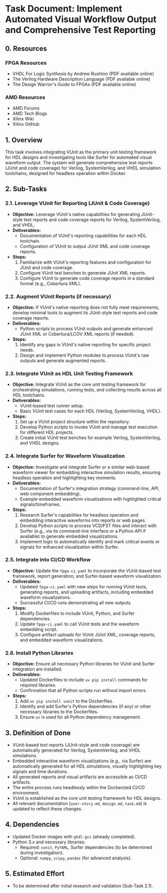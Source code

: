# Task Document: Implement Automated Visual Workflow Output and Comprehensive Test Reporting

## 0. Resources

### FPGA Resources

* VHDL For Logic Synthesis by Andrew Rushton (PDF available online)
* The Verilog Hardware Description Language (PDF available online)
* The Design Warrior's Guide to FPGAs (PDF available online)

### AMD Resources

* AMD Forums
* AMD Tech Blogs
* Xilinx Wiki
* Xilinx GitHub

## 1. Overview

This task involves integrating VUnit as the primary unit testing framework for HDL designs and investigating tools like Surfer for automated visual waveform output. The system will generate comprehensive test reports (JUnit and code coverage) for Verilog, SystemVerilog, and VHDL simulation toolchains, designed for headless operation within Docker.

## 2. Sub-Tasks

### **2.1. Leverage VUnit for Reporting (JUnit & Code Coverage)**

*   **Objective:** Leverage VUnit's native capabilities for generating JUnit-style test reports and code coverage reports for Verilog, SystemVerilog, and VHDL.
*   **Deliverables:**
    *   Documentation of VUnit's reporting capabilities for each HDL toolchain.
    *   Configuration of VUnit to output JUnit XML and code coverage reports.
*   **Steps:**
    1.  Familiarize with VUnit's reporting features and configuration for JUnit and code coverage.
    2.  Configure VUnit test benches to generate JUnit XML reports.
    3.  Configure VUnit to generate code coverage reports in a standard format (e.g., Cobertura XML).

### **2.2. Augment VUnit Reports (if necessary)**

*   **Objective:** If VUnit's native reporting does not fully meet requirements, develop minimal tools to augment its JUnit-style test reports and code coverage reports.
*   **Deliverables:**
    *   Python scripts to process VUnit outputs and generate enhanced JUnit XML or Cobertura/LCOV XML reports (if needed).
*   **Steps:**
    1.  Identify any gaps in VUnit's native reporting for specific project needs.
    2.  Design and implement Python modules to process VUnit's raw outputs and generate augmented reports.

### **2.3. Integrate VUnit as HDL Unit Testing Framework**

*   **Objective:** Integrate VUnit as the core unit testing framework for orchestrating simulations, running tests, and collecting results across all HDL toolchains.
*   **Deliverables:**
    *   VUnit-based test runner setup.
    *   Basic VUnit test cases for each HDL (Verilog, SystemVerilog, VHDL).
*   **Steps:**
    1.  Set up a VUnit project structure within the repository.
    2.  Develop Python scripts to invoke VUnit and manage test execution for different HDL projects.
    3.  Create initial VUnit test benches for example Verilog, SystemVerilog, and VHDL designs.

### **2.4. Integrate Surfer for Waveform Visualization**

*   **Objective:** Investigate and integrate Surfer or a similar web-based waveform viewer for embedding interactive simulation results, ensuring headless operation and highlighting key moments.
*   **Deliverables:**
    *   Documentation of Surfer's integration strategy (command-line, API, web component embedding).
    *   Example embedded waveform visualizations with highlighted critical signals/timeframes.
*   **Steps:**
    1.  Research Surfer's capabilities for headless operation and embedding interactive waveforms into reports or web pages.
    2.  Develop Python scripts to process VCD/FST files and interact with Surfer (e.g., via its command-line interface or a Python API if available) to generate embedded visualizations.
    3.  Implement logic to automatically identify and mark critical events or signals for enhanced visualization within Surfer.

### **2.5. Integrate into CI/CD Workflow**

*   **Objective:** Update the `fpga-ci.yaml` to incorporate the VUnit-based test framework, report generation, and Surfer-based waveform visualization.
*   **Deliverables:**
    *   Updated `fpga-ci.yaml` with new steps for running VUnit tests, generating reports, and uploading artifacts, including embedded waveform visualizations.
    *   Successful CI/CD runs demonstrating all new outputs.
*   **Steps:**
    1.  Modify Dockerfiles to include VUnit, Python, and Surfer dependencies.
    2.  Update `fpga-ci.yaml` to call VUnit tests and the waveform embedding script.
    3.  Configure artifact uploads for VUnit JUnit XML, coverage reports, and embedded waveform visualizations.

### **2.6. Install Python Libraries**

*   **Objective:** Ensure all necessary Python libraries for VUnit and Surfer integration are installed.
*   **Deliverables:**
    *   Updated Dockerfiles to include `uv pip install` commands for required libraries.
    *   Confirmation that all Python scripts run without import errors.
*   **Steps:**
    1.  Add `uv pip install vunit` to the Dockerfiles.
    2.  Identify and add Surfer's Python dependencies (if any) or other necessary libraries to the Dockerfiles.
    3.  Ensure `uv` is used for all Python dependency management.

## 3. Definition of Done

*   VUnit-based test reports (JUnit-style and code coverage) are automatically generated for Verilog, SystemVerilog, and VHDL simulations.
*   Embedded interactive waveform visualizations (e.g., via Surfer) are automatically generated for all HDL simulations, visually highlighting key signals and time durations.
*   All generated reports and visual artifacts are accessible as CI/CD artifacts.
*   The entire process runs headlessly within the Dockerized CI/CD environment.
*   VUnit is established as the core unit testing framework for HDL designs.
*   All relevant documentation (`user-story.md`, `design.md`, `task.md`) is updated to reflect these changes.

## 4. Dependencies

*   Updated Docker images with `ghdl-gcc` (already completed).
*   Python 3.x and necessary libraries:
    *   Required: `vunit`, `PyYAML`, Surfer dependencies (to be determined during investigation).
    *   Optional: `numpy`, `scipy`, `pandas` (for advanced analysis).

## 5. Estimated Effort

*   To be determined after initial research and validation (Sub-Task 2.1).